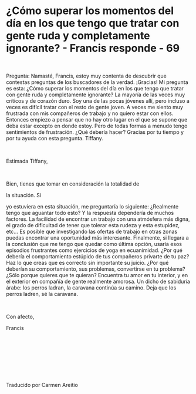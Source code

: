 # ¿Cómo superar los momentos del día en los que tengo que tratar con gente ruda y completamente ignorante? - Francis responde - 69 



&nbsp;





Pregunta: Namast&eacute;, Francis, estoy muy contenta de descubrir que contestas preguntas de los buscadores de la verdad. &iexcl;Gracias! Mi pregunta es esta: &iquest;C&oacute;mo superar los momentos del d&iacute;a en los que tengo que tratar con gente ruda y completamente ignorante? La mayor&iacute;a de las veces muy cr&iacute;ticos y de coraz&oacute;n duro. Soy una de las pocas j&oacute;venes all&iacute;, pero incluso a veces es dif&iacute;cil tratar con el resto de gente joven. A veces me siento muy frustrada con mis compa&ntilde;eros de trabajo y no quiero estar con ellos. Entonces empiezo a pensar que no hay otro lugar en el que se supone que deba estar excepto en donde estoy. Pero de todas formas a menudo tengo sentimientos de frustraci&oacute;n. &iquest;Qu&eacute; deber&iacute;a hacer? Gracias por tu tiempo y por tu ayuda con esta pregunta. Tiffany.






&nbsp;






Estimada Tiffany,






&nbsp;






Bien, tienes que tomar en consideraci&oacute;n la totalidad de 




la situaci&oacute;n. Si




 yo estuviera en esta situaci&oacute;n, me preguntar&iacute;a lo siguiente: &iquest;Realmente tengo que aguantar todo esto? Y la respuesta depender&iacute;a de muchos factores. La facilidad de encontrar un trabajo con una atm&oacute;sfera m&aacute;s digna, el grado de dificultad de tener que tolerar esta rudeza y esta estupidez, etc&hellip; Es posible que investigando las ofertas de trabajo en otras zonas puedas encontrar una oportunidad m&aacute;s interesante. Finalmente, si llegara a la conclusi&oacute;n que me tengo que quedar como &uacute;ltima opci&oacute;n, usar&iacute;a esos episodios frustrantes como ejercicios de yoga en ecuanimidad. &iquest;Por qu&eacute; deber&iacute;a el comportamiento est&uacute;pido de tus compa&ntilde;eros privarte de tu paz? Haz lo que creas que es correcto sin importante su juicio. &iquest;Por qu&eacute; deber&iacute;an su comportamiento, sus problemas, convertirse en tu problema? &iquest;S&oacute;lo porque quieres que te quieran? Encuentra tu amor en tu interior, y en el exterior en compa&ntilde;&iacute;a de gente realmente amorosa. Un dicho de sabidur&iacute;a &aacute;rabe: los perros ladran, la caravana contin&uacute;a su camino. Deja que los perros ladren, s&eacute; la caravana.






&nbsp;






Con afecto, 





Francis
&nbsp; 

&nbsp;&nbsp;







&nbsp;







&nbsp;







&nbsp;






Traducido por Carmen Areitio






